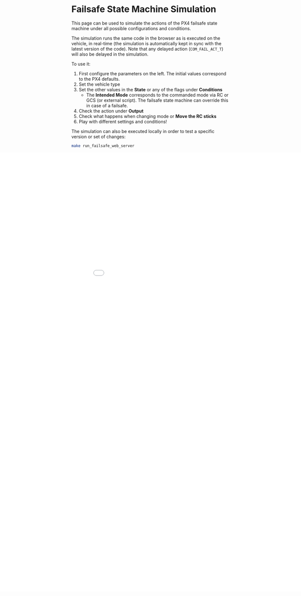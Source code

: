 # Failsafe State Machine Simulation

<Badge type="tip" text="PX4 v1.14" />

This page can be used to simulate the actions of the PX4 failsafe state machine under all possible configurations and conditions.

The simulation runs the same code in the browser as is executed on the vehicle, in real-time (the simulation is automatically kept in sync with the latest version of the code). Note that any delayed action (`COM_FAIL_ACT_T`) will also be delayed in the simulation.

To use it:

1. First configure the parameters on the left. The initial values correspond to the PX4 defaults.
2. Set the vehicle type
3. Set the other values in the **State** or any of the flags under **Conditions**
   - The **Intended Mode** corresponds to the commanded mode via RC or GCS (or external script). The failsafe state machine can override this in case of a failsafe.
4. Check the action under **Output**
5. Check what happens when changing mode or **Move the RC sticks**
6. Play with different settings and conditions!

The simulation can also be executed locally in order to test a specific version or set of changes:

```sh
make run_failsafe_web_server
```
 <iframe src="failsafe/index.html?no-title=1" frameborder="0" height="1400px" style="text-align: center; margin-left: -230px; margin-right: -230px;" width="1200"></iframe>
